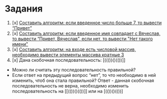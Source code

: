 # Задания


1. [x] [Составить алгоритм: если введенное число больше 7, то вывести “Привет”]([src/main/java/Hello.java](https://github.com/DMITRI4IVANOV/IvanodDmitryTest/blob/main/src/main/java/Hello.java))
2. [x] [Составить алгоритм: если введенное имя совпадает с Вячеслав, то вывести “Привет, Вячеслав”, если нет, то вывести "Нет такого имени"
   ](https://github.com/DMITRI4IVANOV/IvanodDmitryTest/blob/main/src/main/java/Name.java)
3. [x] [Составить алгоритм: на входе есть числовой массив, необходимо вывести элементы массива кратные 3](https://github.com/DMITRI4IVANOV/IvanodDmitryTest/blob/main/src/main/java/Array.java)
4. [x] Дана скобочная последовательность: [((())()(())]]
- Можно ли считать эту последовательность правильной?
- Если ответ на предыдущий вопрос “нет”, то что необходимо в ней изменить, чтоб она стала правильной?
  Ответ - данная скобочная последовательность не верна, необходимо изменить последовательность на [[(())()(())]] или на [(())()(())] 
